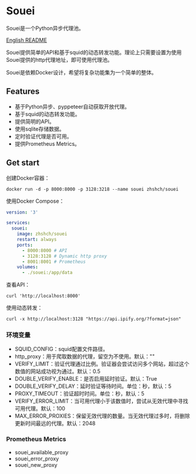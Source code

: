 # Souei
Souei是一个Python异步代理池。

[English README](README_en.md)

Souei提供简单的API和基于squid的动态转发功能。理论上只需要设置为使用Souei提供的http代理地址，即可使用代理池。

Souei是依赖Docker设计，希望将复杂功能集为一个简单的整体。

## Features
* 基于Python异步、pyppeteer自动获取开放代理。
* 基于squid的动态转发功能。
* 提供简明的API。
* 使用sqlite存储数据。
* 定时验证代理是否可用。
* 提供Prometheus Metrics。

## Get start
创建Docker容器：
```shell
docker run -d -p 8000:8000 -p 3128:3218 --name souei zhshch/souei 
```

使用Docker Compose：
```yaml
version: '3'

services:
  souei:
    image: zhshch/souei
    restart: always
    ports:
      - 8000:8000 # API
      - 3128:3128 # Dynamic http proxy
      - 8001:8001 # Prometheus
    volumes:
      - ./souei:/app/data
```

查看API：
```shell
curl 'http://localhost:8000'
```

使用动态转发：
```shell
curl -x http://localhost:3128 "https://api.ipify.org/?format=json"
```

### 环境变量
* SQUID_CONFIG：squid配置文件路径。
* http_proxy：用于爬取数据的代理，留空为不使用。默认：""
* VERIFY_LIMIT：验证代理通过比例。验证器会尝试访问多个网站，超过这个数值的网站成功视为通过。默认：0.5
* DOUBLE_VERIFY_ENABLE：是否启用延时验证。默认：True
* DOUBLE_VERIFY_DELAY：延时验证等待时间。单位：秒，默认：5
* PROXY_TIMEOUT：验证超时时间。单位：秒，默认：5
* VERIFY_ERROR_LIMIT：当可用代理小于该数值时，尝试从无效代理中寻找可用代理。默认：100
* MAX_ERROR_PROXIES：保留无效代理的数量。当无效代理过多时，将删除更新时间最远的代理。默认：2048


### Prometheus Metrics
* souei_available_proxy
* souei_error_proxy
* souei_new_proxy